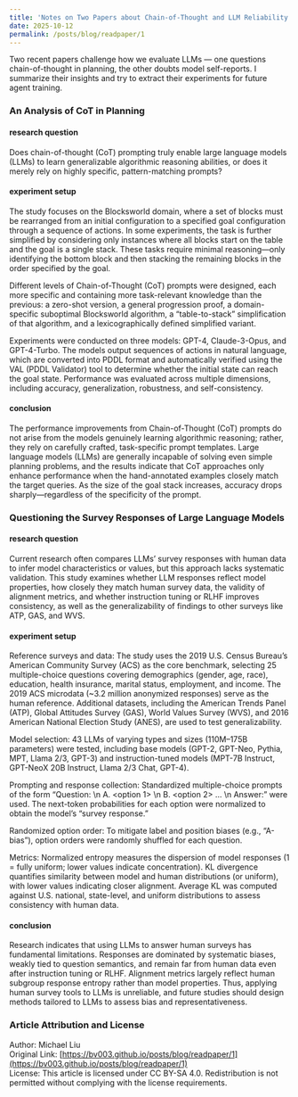 ```yaml
---
title: 'Notes on Two Papers about Chain-of-Thought and LLM Reliability'
date: 2025-10-12
permalink: /posts/blog/readpaper/1
---
```


Two recent papers challenge how we evaluate LLMs — one questions chain-of-thought in planning, the other doubts model self-reports. I summarize their insights and try to extract their experiments for future agent training.

<!-- excerpt -->

### An Analysis of CoT in Planning

#### research question
Does chain-of-thought (CoT) prompting truly enable large language models (LLMs) to learn generalizable algorithmic reasoning abilities, or does it merely rely on highly specific, pattern-matching prompts?

#### experiment setup

The study focuses on the Blocksworld domain, where a set of blocks must be rearranged from an initial configuration to a specified goal configuration through a sequence of actions. In some experiments, the task is further simplified by considering only instances where all blocks start on the table and the goal is a single stack. These tasks require minimal reasoning—only identifying the bottom block and then stacking the remaining blocks in the order specified by the goal. 

Different levels of Chain-of-Thought (CoT) prompts were designed, each more specific and containing more task-relevant knowledge than the previous: a zero-shot version, a general progression proof, a domain-specific suboptimal Blocksworld algorithm, a “table-to-stack” simplification of that algorithm, and a lexicographically defined simplified variant.

Experiments were conducted on three models: GPT-4, Claude-3-Opus, and GPT-4-Turbo. The models output sequences of actions in natural language, which are converted into PDDL format and automatically verified using the VAL (PDDL Validator) tool to determine whether the initial state can reach the goal state. Performance was evaluated across multiple dimensions, including accuracy, generalization, robustness, and self-consistency.

#### conclusion
The performance improvements from Chain-of-Thought (CoT) prompts do not arise from the models genuinely learning algorithmic reasoning; rather, they rely on carefully crafted, task-specific prompt templates. Large language models (LLMs) are generally incapable of solving even simple planning problems, and the results indicate that CoT approaches only enhance performance when the hand-annotated examples closely match the target queries. As the size of the goal stack increases, accuracy drops sharply—regardless of the specificity of the prompt.

### Questioning the Survey Responses of Large Language Models

#### research question
Current research often compares LLMs’ survey responses with human data to infer model characteristics or values, but this approach lacks systematic validation. This study examines whether LLM responses reflect model properties, how closely they match human survey data, the validity of alignment metrics, and whether instruction tuning or RLHF improves consistency, as well as the generalizability of findings to other surveys like ATP, GAS, and WVS.


#### experiment setup

Reference surveys and data: The study uses the 2019 U.S. Census Bureau’s American Community Survey (ACS) as the core benchmark, selecting 25 multiple-choice questions covering demographics (gender, age, race), education, health insurance, marital status, employment, and income. The 2019 ACS microdata (~3.2 million anonymized responses) serve as the human reference. Additional datasets, including the American Trends Panel (ATP), Global Attitudes Survey (GAS), World Values Survey (WVS), and 2016 American National Election Study (ANES), are used to test generalizability.

Model selection: 43 LLMs of varying types and sizes (110M–175B parameters) were tested, including base models (GPT-2, GPT-Neo, Pythia, MPT, Llama 2/3, GPT-3) and instruction-tuned models (MPT-7B Instruct, GPT-NeoX 20B Instruct, Llama 2/3 Chat, GPT-4).

Prompting and response collection: Standardized multiple-choice prompts of the form
“Question: <content> \n A. <option 1> \n B. <option 2> … \n Answer:”
were used. The next-token probabilities for each option were normalized to obtain the model’s “survey response.”

Randomized option order: To mitigate label and position biases (e.g., “A-bias”), option orders were randomly shuffled for each question.

Metrics: Normalized entropy measures the dispersion of model responses (1 = fully uniform; lower values indicate concentration). KL divergence quantifies similarity between model and human distributions (or uniform), with lower values indicating closer alignment. Average KL was computed against U.S. national, state-level, and uniform distributions to assess consistency with human data.


#### conclusion
Research indicates that using LLMs to answer human surveys has fundamental limitations. Responses are dominated by systematic biases, weakly tied to question semantics, and remain far from human data even after instruction tuning or RLHF. Alignment metrics largely reflect human subgroup response entropy rather than model properties. Thus, applying human survey tools to LLMs is unreliable, and future studies should design methods tailored to LLMs to assess bias and representativeness.




### Article Attribution and License
Author: Michael Liu  
Original Link: [https://bv003.github.io/posts/blog/readpaper/1](https://bv003.github.io/posts/blog/readpaper/1)  
License: This article is licensed under CC BY-SA 4.0. Redistribution is not permitted without complying with the license requirements.  